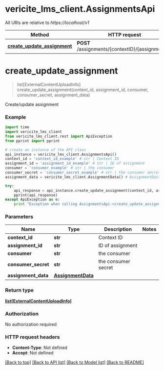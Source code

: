 # vericite_lms_client.AssignmentsApi

All URIs are relative to *https://localhost/v1*

Method | HTTP request | Description
------------- | ------------- | -------------
[**create_update_assignment**](AssignmentsApi.md#create_update_assignment) | **POST** /assignments/{contextID}/{assignmentID} | 


# **create_update_assignment**
> list[ExternalContentUploadInfo] create_update_assignment(context_id, assignment_id, consumer, consumer_secret, assignment_data)



Create/update assignment

### Example 
```python
import time
import vericite_lms_client
from vericite_lms_client.rest import ApiException
from pprint import pprint

# create an instance of the API class
api_instance = vericite_lms_client.AssignmentsApi()
context_id = 'context_id_example' # str | Context ID
assignment_id = 'assignment_id_example' # str | ID of assignment
consumer = 'consumer_example' # str | the consumer
consumer_secret = 'consumer_secret_example' # str | the consumer secret
assignment_data = vericite_lms_client.AssignmentData() # AssignmentData | 

try: 
    api_response = api_instance.create_update_assignment(context_id, assignment_id, consumer, consumer_secret, assignment_data)
    pprint(api_response)
except ApiException as e:
    print "Exception when calling AssignmentsApi->create_update_assignment: %s\n" % e
```

### Parameters

Name | Type | Description  | Notes
------------- | ------------- | ------------- | -------------
 **context_id** | **str**| Context ID | 
 **assignment_id** | **str**| ID of assignment | 
 **consumer** | **str**| the consumer | 
 **consumer_secret** | **str**| the consumer secret | 
 **assignment_data** | [**AssignmentData**](AssignmentData.md)|  | 

### Return type

[**list[ExternalContentUploadInfo]**](ExternalContentUploadInfo.md)

### Authorization

No authorization required

### HTTP request headers

 - **Content-Type**: Not defined
 - **Accept**: Not defined

[[Back to top]](#) [[Back to API list]](../README.md#documentation-for-api-endpoints) [[Back to Model list]](../README.md#documentation-for-models) [[Back to README]](../README.md)

